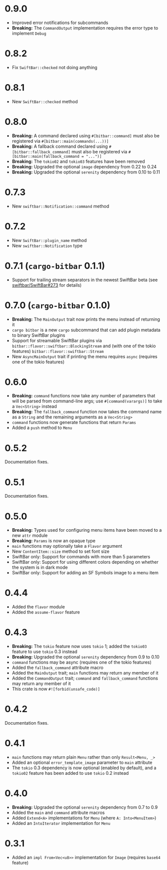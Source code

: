 # 0.9.0

* Improved error notifications for subcommands
* **Breaking:** The `CommandOutput` implementation requires the error type to implement `Debug`

# 0.8.2

* Fix `SwiftBar::checked` not doing anything

# 0.8.1

* New `SwiftBar::checked` method

# 0.8.0

* **Breaking:** A command declared using `#[bitbar::command]` must also be registered via `#[bitbar::main(commands(...))]`
* **Breaking:** A fallback command declared using `#[bitbar::fallback_command]` must also be registered via `#[bitbar::main(fallback_command = "...")]`
* **Breaking:** The `tokio02` and `tokio03` features have been removed
* **Breaking:** Upgraded the optional `image` dependency from 0.22 to 0.24
* **Breaking:** Upgraded the optional `serenity` dependency from 0.10 to 0.11

# 0.7.3

* New `swiftbar::Notification::command` method

# 0.7.2

* New `SwiftBar::plugin_name` method
* New `swiftbar::Notification` type

# 0.7.1 (`cargo-bitbar` 0.1.1)

* Support for trailing stream separators in the newest SwiftBar beta (see [swiftbar/SwiftBar#273](https://github.com/swiftbar/SwiftBar/issues/273) for details)

# 0.7.0 (`cargo-bitbar` 0.1.0)

* **Breaking:** The `MainOutput` trait now prints the menu instead of returning it
* `cargo bitbar` is a new `cargo` subcommand that can add plugin metadata to binary SwiftBar plugins
* Support for streamable SwiftBar plugins via `bitbar::flavor::swiftbar::BlockingStream` and (with one of the tokio features) `bitbar::flavor::swiftbar::Stream`
* New `AsyncMainOutput` trait if printing the menu requires `async` (requires one of the tokio features)

# 0.6.0

* **Breaking:** `command` functions now take any number of parameters that will be parsed from command-line args; use `#[command(varargs)]` to take a `Vec<String>` instead
* **Breaking:** The `fallback_command` function now takes the command name as a `String` and the remaining arguments as a `Vec<String>`
* `command` functions now generate functions that return `Params`
* Added a `push` method to `Menu`

# 0.5.2

Documentation fixes.

# 0.5.1

Documentation fixes.

# 0.5.0

* **Breaking:** Types used for configuring menu items have been moved to a new `attr` module
* **Breaking:** `Params` is now an opaque type
* `main` functions may optionally take a `Flavor` argument
* New `ContentItem::size` method to set font size
* SwiftBar only: Support for commands with more than 5 parameters
* SwiftBar only: Support for using different colors depending on whether the system is in dark mode
* SwiftBar only: Support for adding an SF Symbols image to a menu item

# 0.4.4

* Added the `flavor` module
* Added the `assume-flavor` feature

# 0.4.3

* **Breaking:** The `tokio` feature now uses `tokio` 1; added the `tokio03` feature to use `tokio` 0.3 instead
* **Breaking:** Upgraded the optional `serenity` dependency from 0.9 to 0.10
* `command` functions may be async (requires one of the tokio features)
* Added the `fallback_command` attribute macro
* Added the `MainOutput` trait; `main` functions may return any member of it
* Added the `CommandOutput` trait; `command` and `fallback_command` functions may return any member of it
* This crate is now `#![forbid(unsafe_code)]`

# 0.4.2

Documentation fixes.

# 0.4.1

* `main` functions may return plain `Menu` rather than only `Result<Menu, _>`
* Added an optional `error_template_image` parameter to `main` attribute
* The `tokio` 0.3 dependency is now optional (enabled by default), and a `tokio02` feature has been added to use `tokio` 0.2 instead

# 0.4.0

* **Breaking:** Upgraded the optional `serenity` dependency from 0.7 to 0.9
* Added the `main` and `command` attribute macros
* Added `Extend<A>` implementations for `Menu` (where `A: Into<MenuItem>`)
* Added an `IntoIterator` implementation for `Menu`

# 0.3.1

* Added an `impl From<Vec<u8>>` implementation for `Image` (requires `base64` feature)
